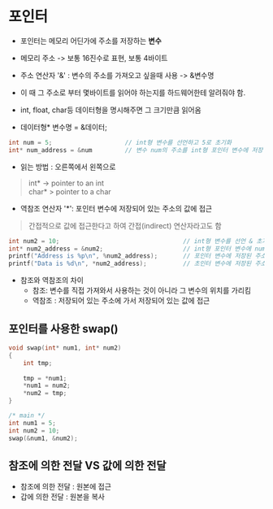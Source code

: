 # 포인터

 - 포인터는 메모리 어딘가에 주소를 저장하는 **변수**   

 - 메모리 주소 -> 보통 16진수로 표현, 보통 4바이트    

 - 주소 연산자 '&' : 변수의 주소를 가져오고 싶을때 사용 -> &변수명  

 -  이 때 그 주소로 부터 몇바이트를 읽어야 하는지를 하드웨어한테 알려줘야 함.  
 -  int, float, char등 데이터형을 명시해주면 그 크기만큼 읽어옴

 - 데이터형* 변수명 = &데이터; 


```c
int num = 5;                    // int형 변수를 선언하고 5로 초기화
int* num_address = &num         // 변수 num의 주소를 int형 포인터 변수에 저장 데이터형의 크기만큼 읽어온다.
```

 - 읽는 방법 : 오른쪽에서 왼쪽으로
> int* -> pointer to an int  
> char* > pointer to a char


 - 역참조 연산자 '*': 포인터 변수에 저장되어 있는 주소의 값에 접근 
 > 간접적으로 값에 접근한다고 하여 간접(indirect) 연산자라고도 함
```c
int num2 = 10;                                  // int형 변수를 선언 & 초기화
int* num2_address = &num2;                      // int형 포인터 변수에 num2의 주소를 저장
printf("Address is %p\n", %num2_address);       // 포인터 변수에 저장된 주소를 출력 -> Address is 0x7ffc877abbd8
printf("Data is %d\n", *num2_address);          // 초인터 변수에 저장된 주소의 데이터를 출력 -> Data is 5
```

 - 참조와 역참조의 차이
     - 참조: 변수를 직접 가져와서 사용하는 것이 아니라 그 변수의 위치를 가리킴
     - 역참조 : 저장되어 있는 주소에 가서 저장되어 있는 값에 접근


## 포인터를 사용한 swap()

```c
void swap(int* num1, int* num2)
{
    int tmp;
    
    tmp = *num1;
    *num1 = num2;
    *num2 = tmp;
}

/* main */
int num1 = 5;
int num2 = 10;
swap(&num1, &num2);
```


## 참조에 의한 전달 VS 값에 의한 전달
 - 참조에 의한 전달 : 원본에 접근
 - 갑에 의한 전달 : 원본을 복사
